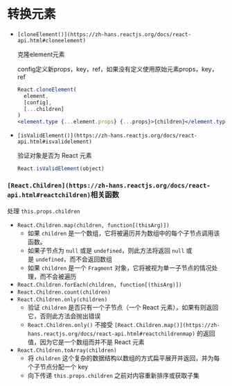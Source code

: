 # 转换元素

- `[cloneElement()](https://zh-hans.reactjs.org/docs/react-api.html#cloneelement)`
    
    克隆element元素
    
    config定义新props，key，ref，如果没有定义使用原始元素props，key，ref
    
    ```jsx
    React.cloneElement(
      element,
      [config],
      [...children]
    )
    <element.type {...element.props} {...props}>{children}</element.type>
    ```
    
- `[isValidElement()](https://zh-hans.reactjs.org/docs/react-api.html#isvalidelement)`
    
    验证对象是否为 React 元素
    
    ```jsx
    React.isValidElement(object)
    ```
    

### `[React.Children](https://zh-hans.reactjs.org/docs/react-api.html#reactchildren)`相关函数

处理 `this.props.children`

- `React.Children.map(children, function[(thisArg)])`
    - 如果 `children` 是一个数组，它将被遍历并为数组中的每个子节点调用该函数。
    - 如果子节点为 `null` 或是 `undefined`，则此方法将返回 `null` 或是 `undefined`，而不会返回数组
    - 如果 `children` 是一个 `Fragment` 对象，它将被视为单一子节点的情况处理，而不会被遍历
- `React.Children.forEach(children, function[(thisArg)])`
- `React.Children.count(children)`
- `React.Children.only(children)`
    - 验证 `children` 是否只有一个子节点（一个 React 元素），如果有则返回它，否则此方法会抛出错误
    - `React.Children.only()` 不接受 `[React.Children.map()](https://zh-hans.reactjs.org/docs/react-api.html#reactchildrenmap)` 的返回值，因为它是一个数组而并不是 React 元素
- `React.Children.toArray(children)`
    - 将 `children` 这个复杂的数据结构以数组的方式扁平展开并返回，并为每个子节点分配一个 key
    - 向下传递 `this.props.children` 之前对内容重新排序或获取子集